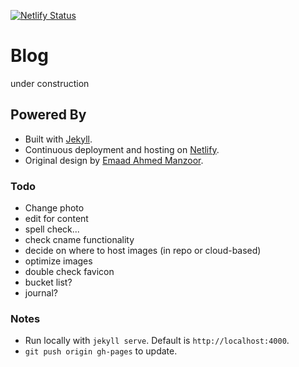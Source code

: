 [![Netlify Status](https://api.netlify.com/api/v1/badges/b14ad8c0-9104-41c6-afc7-e734f8640437/deploy-status)](https://app.netlify.com/sites/alexw/deploys)

# Blog

under construction

## Powered By

- Built with [Jekyll](https://jekyllrb.com/).
- Continuous deployment and hosting on [Netlify](https://www.netlify.com/). 
- Original design by [Emaad Ahmed Manzoor](https://github.com/emaadmanzoor/blog).

### Todo
- Change photo 
- edit for content
- spell check...
- check cname functionality
- decide on where to host images (in repo or cloud-based)
- optimize images
- double check favicon
- bucket list?
- journal?

### Notes
- Run locally with `jekyll serve`. Default is `http://localhost:4000`.
- `git push origin gh-pages` to update.
